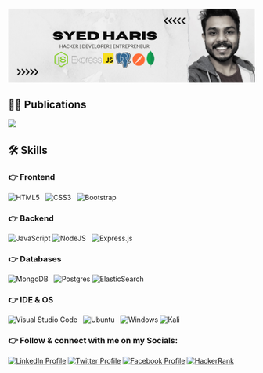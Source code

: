 ![Design and Development](DevBanner2.png)


## ✍🏻 Publications

<a href="https://medium.com/@syedharis436" target="_blank">
  <img  src="https://img.shields.io/badge/Medium-12100E?style=for-the-badge&logo=medium&logoColor=white" />
</a>

## 🛠️ Skills
### 👉 Frontend

![HTML5](https://img.shields.io/badge/html5-%23E34F26.svg?style=for-the-badge&logo=html5&logoColor=white) &nbsp; ![CSS3](https://img.shields.io/badge/css3-%231572B6.svg?style=for-the-badge&logo=css3&logoColor=white) &nbsp; ![Bootstrap](https://img.shields.io/badge/bootstrap-%23563D7C.svg?style=for-the-badge&logo=bootstrap&logoColor=white)

### 👉 Backend

![JavaScript](https://img.shields.io/badge/javascript-%23323330.svg?style=for-the-badge&logo=javascript&logoColor=%23F7DF1E)  ![NodeJS](https://img.shields.io/badge/node.js-6DA55F?style=for-the-badge&logo=node.js&logoColor=white) &nbsp; ![Express.js](https://img.shields.io/badge/express.js-%23404d59.svg?style=for-the-badge&logo=express&logoColor=%2361DAFB) 
### 👉 Databases

![MongoDB](https://img.shields.io/badge/MongoDB-%234ea94b.svg?style=for-the-badge&logo=mongodb&logoColor=white) &nbsp; ![Postgres](https://img.shields.io/badge/postgres-%23316192.svg?style=for-the-badge&logo=postgresql&logoColor=white) ![ElasticSearch](https://img.shields.io/badge/-ElasticSearch-005571?style=for-the-badge&logo=elasticsearch)


### 👉 IDE & OS

![Visual Studio Code](https://img.shields.io/badge/Visual%20Studio%20Code-0078d7.svg?style=for-the-badge&logo=visual-studio-code&logoColor=white) &nbsp; ![Ubuntu](https://img.shields.io/badge/Ubuntu-E95420?style=for-the-badge&logo=ubuntu&logoColor=white) &nbsp; ![Windows](https://img.shields.io/badge/Windows-0078D6?style=for-the-badge&logo=windows&logoColor=white) ![Kali](https://img.shields.io/badge/Kali-268BEE?style=for-the-badge&logo=kalilinux&logoColor=white)

### 👉 Follow & connect with me on my Socials:
[![LinkedIn Profile](https://img.shields.io/badge/LinkedIn-0077B5?style=for-the-badge&logo=linkedin&logoColor=white)](https://www.linkedin.com/in/syedharis436)
[![Twitter Profile](https://img.shields.io/badge/Twitter-1DA1F2?style=for-the-badge&logo=twitter&logoColor=white)](https://twitter.com/syedharis436)
[![Facebook Profile](https://img.shields.io/badge/Facebook-1877F2?style=for-the-badge&logo=facebook&logoColor=white)](https://www.linkedin.com/in/syedharis436)
[![HackerRank](https://img.shields.io/badge/-Hackerrank-2EC866?style=for-the-badge&logo=HackerRank&logoColor=white)](https://www.hackerrank.com/syedharis436)

